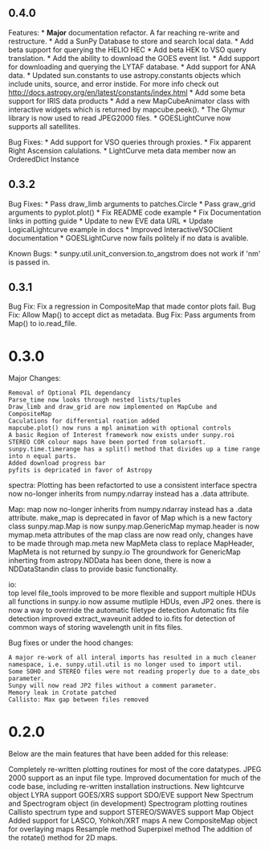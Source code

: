 0.4.0
-----
Features:
    * **Major** documentation refactor. A far reaching re-write and restructure.
    * Add a SunPy Database to store and search local data.
    * Add beta support for querying the HELIO HEC
    * Add beta HEK to VSO query translation.
    * Add the ability to download the GOES event list.
    * Add support for downloading and querying the LYTAF database.
    * Add support for ANA data.
    * Updated sun.constants to use astropy.constants objects which include units, source,
    and error instide. For more info check out http://docs.astropy.org/en/latest/constants/index.html
    * Add some beta support for IRIS data products
    * Add a new MapCubeAnimator class with interactive widgets which is returned by mapcube.peek().
    * The Glymur library is now used to read JPEG2000 files.
    * GOESLightCurve now supports all satellites.

Bug Fixes:
    * Add support for VSO queries through proxies.
    * Fix apparent Right Ascension calulations.
    * LightCurve meta data member now an OrderedDict Instance

0.3.2
-----
Bug Fixes:
    * Pass draw_limb arguments to patches.Circle
    * Pass graw_grid arguments to pyplot.plot()
    * Fix README code example
    * Fix Documentation links in potting guide
    * Update to new EVE data URL
    * Update LogicalLightcurve example in docs
    * Improved InteractiveVSOClient documentation
    * GOESLightCurve now fails politely if no data is avalible.

Known Bugs:
    * sunpy.util.unit_conversion.to_angstrom does not work if 'nm' is passed in.

0.3.1
-----
Bug Fix: Fix a regression in CompositeMap that made contor plots fail.
Bug Fix: Allow Map() to accept dict as metadata.
Bug Fix: Pass arguments from Map() to io.read_file.

0.3.0
=====
Major Changes:

    Removal of Optional PIL dependancy
    Parse_time now looks through nested lists/tuples
    Draw_limb and draw_grid are now implemented on MapCube and CompositeMap
    Caculations for differential roation added
    mapcube.plot() now runs a mpl animation with optional controls
    A basic Region of Interest framework now exists under sunpy.roi
    STEREO COR colour maps have been ported from solarsoft.
    sunpy.time.timerange has a split() method that divides up a time range into n equal parts.
    Added download progress bar
    pyfits is depricated in favor of Astropy
    
spectra:
    Plotting has been refactorted to use a consistent interface
    spectra now no-longer inherits from numpy.ndarray instead has a .data attribute.

Map:
    map now no-longer inherits from numpy.ndarray instead has a .data attribute.
    make_map is deprecated in favor of Map which is a new factory class
    sunpy.map.Map is now sunpy.map.GenericMap
    mymap.header is now mymap.meta
    attributes of the map class are now read only, changes have to be made through map.meta
    new MapMeta class to replace MapHeader, MapMeta is not returned by sunpy.io
    The groundwork for GenericMap inherting from astropy.NDData has been done,
        there is now a NDDataStandin class to provide basic functionality.
    
io:  
    top level file_tools improved to be more flexible and support multiple HDUs
    all functions in sunpy.io now assume mutliple HDUs, even JP2 ones.
    there is now a way to override the automatic filetype detection
    Automatic fits file detection improved
    extract_waveunit added to io.fits for detection of common ways of storing
        wavelength unit in fits files.
      

Bug fixes or under the hood changes:

    A major re-work of all interal imports has resulted in a much cleaner namespace, i.e. sunpy.util.util is no longer used to import util.
    Some SOHO and STEREO files were not reading properly due to a date_obs parameter.
    Sunpy will now read JP2 files without a comment parameter.
    Memory leak in Crotate patched
    Callisto: Max gap between files removed

0.2.0
=====
Below are the main features that have been added for this release:

Completely re-written plotting routines for most of the core datatypes.
JPEG 2000 support as an input file type.
Improved documentation for much of the code base, including re-written installation instructions.
New lightcurve object
    LYRA support
    GOES/XRS support
    SDO/EVE support
New Spectrum and Spectrogram object (in development)
    Spectrogram plotting routines
    Callisto spectrum type and support
    STEREO/SWAVES support
Map Object
    Added support for LASCO, Yohkoh/XRT maps
    A new CompositeMap object for overlaying maps
    Resample method
    Superpixel method
    The addition of the rotate() method for 2D maps.

